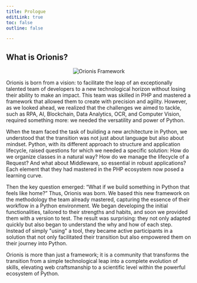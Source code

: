 ```yaml
---
title: Prologue
editLink: true
toc: false
outline: false

---
```

## What is Orionis?

<div style="display: flex; justify-content: center;">
  <img src="/img/min_logo_2.png" alt="Orionis Framework"/>
</div>

Orionis is born from a vision: to facilitate the leap of an exceptionally talented team of developers to a new technological horizon without losing their ability to make an impact. This team was skilled in PHP and mastered a framework that allowed them to create with precision and agility. However, as we looked ahead, we realized that the challenges we aimed to tackle, such as RPA, AI, Blockchain, Data Analytics, OCR, and Computer Vision, required something more: we needed the versatility and power of Python.

When the team faced the task of building a new architecture in Python, we understood that the transition was not just about language but also about mindset. Python, with its different approach to structure and application lifecycle, raised questions for which we needed a specific solution: How do we organize classes in a natural way? How do we manage the lifecycle of a Request? And what about Middleware, so essential in robust applications? Each element that they had mastered in the PHP ecosystem now posed a learning curve.

Then the key question emerged: “What if we build something in Python that feels like home?” Thus, Orionis was born. We based this new framework on the methodology the team already mastered, capturing the essence of their workflow in a Python environment. We began developing the initial functionalities, tailored to their strengths and habits, and soon we provided them with a version to test. The result was surprising: they not only adapted quickly but also began to understand the why and how of each step. Instead of simply "using" a tool, they became active participants in a solution that not only facilitated their transition but also empowered them on their journey into Python.

Orionis is more than just a framework; it is a community that transforms the transition from a simple technological leap into a complete evolution of skills, elevating web craftsmanship to a scientific level within the powerful ecosystem of Python.